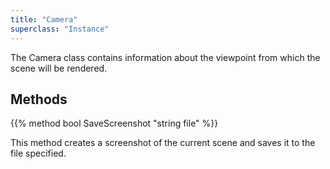 ```yaml
---
title: "Camera"
superclass: "Instance"
---
```


The Camera class contains information about the viewpoint from which the scene will be rendered.

## Methods

{{% method bool SaveScreenshot "string file" %}}

This method creates a screenshot of the current scene and saves it to the file specified.
